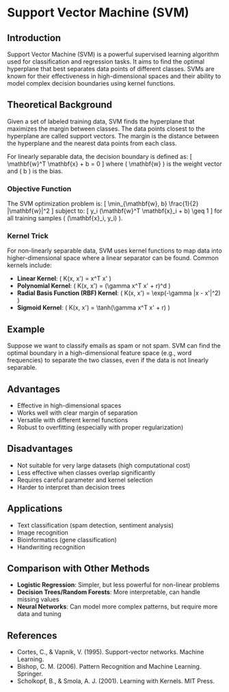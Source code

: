 # Support Vector Machine (SVM)

## Introduction
Support Vector Machine (SVM) is a powerful supervised learning algorithm used for classification and regression tasks. It aims to find the optimal hyperplane that best separates data points of different classes. SVMs are known for their effectiveness in high-dimensional spaces and their ability to model complex decision boundaries using kernel functions.

## Theoretical Background
Given a set of labeled training data, SVM finds the hyperplane that maximizes the margin between classes. The data points closest to the hyperplane are called support vectors. The margin is the distance between the hyperplane and the nearest data points from each class.

For linearly separable data, the decision boundary is defined as:
\[
\mathbf{w}^T \mathbf{x} + b = 0
\]
where \( \mathbf{w} \) is the weight vector and \( b \) is the bias.

### Objective Function
The SVM optimization problem is:
\[
\min_{\mathbf{w}, b} \frac{1}{2} \|\mathbf{w}\|^2
\]
subject to:
\[
y_i (\mathbf{w}^T \mathbf{x}_i + b) \geq 1
\]
for all training samples \( (\mathbf{x}_i, y_i) \).

### Kernel Trick
For non-linearly separable data, SVM uses kernel functions to map data into higher-dimensional space where a linear separator can be found. Common kernels include:
- **Linear Kernel**: \( K(x, x') = x^T x' \)
- **Polynomial Kernel**: \( K(x, x') = (\gamma x^T x' + r)^d \)
- **Radial Basis Function (RBF) Kernel**: \( K(x, x') = \exp(-\gamma \|x - x'\|^2) \)
- **Sigmoid Kernel**: \( K(x, x') = \tanh(\gamma x^T x' + r) \)

## Example
Suppose we want to classify emails as spam or not spam. SVM can find the optimal boundary in a high-dimensional feature space (e.g., word frequencies) to separate the two classes, even if the data is not linearly separable.

## Advantages
- Effective in high-dimensional spaces
- Works well with clear margin of separation
- Versatile with different kernel functions
- Robust to overfitting (especially with proper regularization)

## Disadvantages
- Not suitable for very large datasets (high computational cost)
- Less effective when classes overlap significantly
- Requires careful parameter and kernel selection
- Harder to interpret than decision trees

## Applications
- Text classification (spam detection, sentiment analysis)
- Image recognition
- Bioinformatics (gene classification)
- Handwriting recognition

## Comparison with Other Methods
- **Logistic Regression**: Simpler, but less powerful for non-linear problems
- **Decision Trees/Random Forests**: More interpretable, can handle missing values
- **Neural Networks**: Can model more complex patterns, but require more data and tuning

## References
- Cortes, C., & Vapnik, V. (1995). Support-vector networks. Machine Learning.
- Bishop, C. M. (2006). Pattern Recognition and Machine Learning. Springer.
- Scholkopf, B., & Smola, A. J. (2001). Learning with Kernels. MIT Press. 
